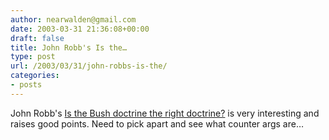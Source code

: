 ```yaml
---
author: nearwalden@gmail.com
date: 2003-03-31 21:36:08+00:00
draft: false
title: John Robb's Is the…
type: post
url: /2003/03/31/john-robbs-is-the/
categories:
- posts
---
```


John Robb's [Is the Bush doctrine the right doctrine?](//jrobb.userland.com/stories/2003/03/18/isTheBushDoctrineTheRightDoctrine.html') is very interesting and raises good points.  Need to pick apart and see what counter args are…



